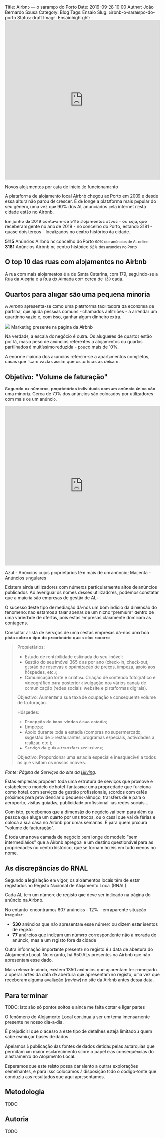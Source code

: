 Title: Airbnb — o sarampo do Porto
Date: 2019-09-28 10:00
Author: João Bernardo Sousa
Category: Blog
Tags: Ensaio
Slug: airbnb-o-sarampo-do-porto
Status: draft
Image:
Ensaiohighlight: <iframe src="https://whiskas123.carto.com/builder/9651d97d-a9f4-446c-854d-8e40f3b43fe8/embed" width="100%" height="520" frameborder="0" allowfullscreen webkitallowfullscreen mozallowfullscreen oallowfullscreen msallowfullscreen></iframe>

<span class="caption">Novos alojamentos por data de início de funcionamento</span>

A plataforma de alojamento local Airbnb chegou ao Porto em 2009 e
desde essa altura não parou de crescer. É de longe a plataforma mais
popular do seu género, uma vez que 90% dos AL anunciados pela internet
nesta cidade estão no Airbnb.

Em junho de 2019 contavam-se 5115 alojamentos ativos - ou seja, que
receberam gente no ano de 2019 - no concelho do Porto, estando 3181 -
quase dois terços - localizados no centro histórico da cidade.

<div class="boxes">
  <div class="card">
    <strong>5115</strong>
    Anúncios Airbnb no concelho do Porto
    <small> <em>90%</em> dos anúncios de AL online</small>
  </div>
  <div class="card"><strong>3181</strong>
    Anúncios Airbnb no centro histórico
    <small> <em>62%</em> dos anúncios no Porto</small>
  </div>
</div>


## O top 10 das ruas com alojamentos no Airbnb

A rua com mais alojamentos é a de Santa Catarina, com 179,
seguindo-se a Rua da Alegria e a Rua do Almada com cerca de 130 cada.


<canvas id="myChart" width="400" height="100"></canvas>
<script>
  var ctx = document.getElementById('myChart').getContext('2d');
  var myChart = new Chart(ctx, {
      type: 'horizontalBar',
      data: {
          labels: ['Rua de Santa Catarina', 'Rua da Alegria', 'Rua do Almada', 
                   'Av. da  Boavista', 'Rua de Santo Ildefonso','Rua de Cedofeita',
                   'Rua do Bonjardim','Rua Formosa','Rua do Visconde de Setúbal'],
          datasets: [{
              label: 'Número de Anúncios',
              data: [179,130,126,116,105,101,98,97,94],
              backgroundColor: 
                  'rgba(255, 90, 95, 1)'
              
          }]
      },
      options: {
          scales: {
              yAxes: [{
                  ticks: {
                      beginAtZero: true
                  }
              }]
          }
      }
  });
</script>

## Quartos para alugar são uma pequena minoria

A Airbnb apresenta-se como uma plataforma facilitadora da economia
de partilha, que ajuda pessoas comuns - chamados anfitriões - a
arrendar um quartinho vazio e, com isso, ganhar algum dinheiro extra.

<img src="https://i.imgur.com/VdpqdAt.png">
<span class="caption">Marketing presente na página da Airbnb</span>

Na verdade, a escala do negócio é outra. Os alugueres de quartos estão por lá,
mas o peso de anúncios referentes a alojamentos ou quartos partilhados é
muitíssimo reduzida - pouco mais de 10%. 

<canvas id="myChart2" width="400" height="100"></canvas>
<script>
  var ctx = document.getElementById('myChart2').getContext('2d');
  var myChart = new Chart(ctx, {
    type: 'doughnut',
    data: {
      labels: ['Apartamentos Completos', 'Quartos Privativos', 'Quartos Partilhados'],
      datasets: [{
        label: 'Número de Alojamentos',
        data: [4002,494,14],
        backgroundColor: [
          'rgba(255, 90, 95, 1)',
          'rgba(0,166,153,1)',
          'rgba(252,100,45,1)'
        ]

      }]
    },
    options: {

    }
  });
</script>

A enorme maioria dos anúncios referem-se a apartamentos completos, casas que
ficam vazias assim que os turistas as deixam.

## Objetivo: "Volume de faturação"

Segundo os números, proprietários individuais com um anúncio único
são uma minoria. Cerca de 70% dos anúncios são colocados por
utilizadores com mais de um anúncio.

<iframe src="https://whiskas123.carto.com/builder/b746c59c-ea7b-4e11-a662-729a6b92d4a0/embed"
  width="100%" height="520" frameborder="0" 
  allowfullscreen webkitallowfullscreen mozallowfullscreen oallowfullscreen msallowfullscreen></iframe>

<span class="caption">Azul - Anúncios cujos proprietários têm mais de um anúncio; Magenta - Anúncios singulares</span>

Existem ainda utilizadores com números particularmente altos de
anúncios publicados. Ao averiguar os nomes desses utilizadores, podemos
constatar que a maioria são empresas de gestão de AL:

<canvas id="myChart3" width="400" height="100"></canvas>
<script>
  var ctx = document.getElementById('myChart3').getContext('2d');
  var myChart = new Chart(ctx, {
    type: 'horizontalBar',
    data: {
      labels: ['Feels Like Home', 'Liiiving', 'Oporto City Flats', 
               'Host Wise', 'Porto City Hosts','Oporto Rental Management',
               'Home Me','Rui','Marta','Carolina'],
      datasets: [{
        label: 'Número de Anúncios',
        data: [53,49,45,42,39,35,28,28,27,26],
        backgroundColor: 
        'rgba(0, 166, 153, 1)'
      }]
    },
    options: {
      scales: {
        yAxes: [{
          ticks: {
            beginAtZero: true
          }
        }]
      }
    }
  });
</script>

O sucesso deste tipo de mediação dá-nos um bom indício da dimensão
do fenómeno: não estamos a falar apenas de um nicho "premium" dentro
de uma variedade de ofertas, pois estas empresas claramente dominam as
contagens.

Consultar a lista de serviços de uma destas empresas dá-nos uma boa
pista sobre o tipo de proprietário que a elas recorre:

<blockquote>
<p>Proprietários:</p>
<ul>
<li>Estudo de rentabilidade estimada do seu imóvel;</li>
<li>Gestão do seu imóvel 365 dias por ano (check-in, check-out, gestão
de reservas e optimização de preços, limpeza, apoio aos hóspedes,
etc.);</li>
<li>Comunicação forte e criativa. Criação de conteúdo fotográfico e
videográfico para posterior divulgação nos vários canais de
comunicação (redes sociais, website e plataformas digitais).</li>
</ul>
<p>Objectivo: Aumentar a sua taxa de ocupação e consequente volume de facturação.</p>

<p>Hóspedes:</p>
<ul>
<li>Recepção de boas-vindas à sua estadia;</li>
<li>Limpeza;</li>
<li>Apoio durante toda a estadia (compras no supermercado, sugestão de
>     restaurantes, programas especiais, actividades a realizar, etc.);</li>
<li>Serviço de guia e transfers exclusivos;</li>
</ul>
<p>Objectivo: Proporcionar uma estadia especial e inesquecível a todos os que visitam os nossos imóveis.</p>
</blockquote>

_Fonte: Página de Serviços do site da [Liiiving](https://www.liiiving.pt/pt/Servicos)._

Estas empresas propõem toda uma estrutura de serviços que promove e
estabelece o modelo de hotel-fantasma: uma propriedade que funciona
como hotel, com serviços de gestão profissionais, acordos com cafés
próximos para providenciar o pequeno-almoço, transfers de e para o
aeroporto, visitas guiadas, publicidade profissional nas redes
sociais...

Com isto, percebemos que a dimensão do negócio vai bem para além da
pessoa que aluga um quarto por uns trocos, ou o casal que vai de férias
e coloca a sua casa no Airbnb por umas semanas. É para quem procura
"volume de facturação".

É toda uma nova camada de negócio bem longe do modelo "sem
intermediários" que a Airbnb apregoa, e um destino questionável para as
propriedades no centro histórico, que se tornam hotéis em tudo menos no
nome.


## As discrepâncias do RNAL

Segundo a legislação em vigor, os alojamentos locais têm de estar
registados no Registo Nacional de Alojamento Local (RNAL). 

Cada AL tem um número de registo que deve ser indicado na página do
anúncio na Airbnb.

No entanto, encontramos 607 anúncios - 12% - em aparente situação irregular:

- **530** anúncios que não apresentam esse número ou dizem estar isentos de registo
- **77** anúncios que indicam um número correspondente não à morada do anúncio, mas a um registo fora da cidade

Outra informação importante presente no registo é a data de abertura
do Alojamento Local. No entanto, há 650 ALs presentes na Airbnb que não
apresentam esse dado.

Mais relevante ainda, existem 1350 anúncios que aparentam ter começado a operar antes da data de abertura que apresentam no registo, uma vez que receberam alguma avaliação (_review_) no site da Airbnb antes dessa data.

## Para terminar

TODO: isto são só pontos soltos e ainda me falta cortar e ligar partes

O fenómeno do Alojamento Local continua a ser um tema imensamente presente no nosso dia-a-dia. 

É prejudicial que o acesso a este tipo de detalhes esteja limitado a quem sabe esmiuçar bases de dados

Apelamos à publicação das fontes de dados detidas pelas autarquias que permitam um maior esclarecimento sobre o papel e as consequências do alastramento do Alojamento Local.

Esperamos que este relato possa dar alento a outras explorações semelhantes, e para isso colocamos à disposição todo o código-fonte que conduziu aos resultados que aqui apresentamos.


## Metodologia

TODO

## Autoria

TODO
